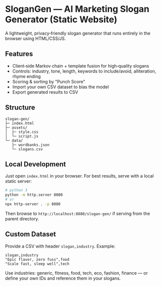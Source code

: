 # SloganGen — AI Marketing Slogan Generator (Static Website)

A lightweight, privacy‑friendly slogan generator that runs entirely in the browser using HTML/CSS/JS.

## Features
- Client‑side Markov chain + template fusion for high‑quality slogans
- Controls: industry, tone, length, keywords to include/avoid, alliteration, rhyme ending
- Scoring & sorting by "Punch Score"
- Import your own CSV dataset to bias the model
- Export generated results to CSV

## Structure
```
slogan-gen/
├─ index.html
├─ assets/
│  ├─ style.css
│  └─ script.js
└─ data/
   ├─ wordbanks.json
   └─ slogans.csv
```

## Local Development
Just open `index.html` in your browser. For best results, serve with a local static server:

```bash
# python 3
python -m http.server 8080
# or
npx http-server . -p 8080
```

Then browse to `http://localhost:8080/slogan-gen/` if serving from the parent directory.

## Custom Dataset
Provide a CSV with header `slogan,industry`. Example:
```csv
slogan,industry
"Epic flavor, zero fuss",food
"Scale fast, sleep well",tech
```
Use industries: generic, fitness, food, tech, eco, fashion, finance — or define your own IDs and reference them in your slogans.
